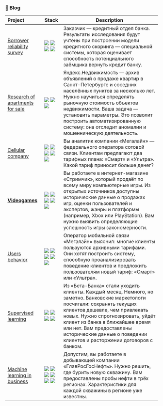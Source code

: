 ### 📝 Blog

| Project       | Stack                                                                                                             | Description                                                                                                           |
| :---- | ----------------------------------------------------------------------------------------------------------------- | ------------------------------------------------------------------------------------------------------------------- |
| [Borrower reliability survey](https://github.com/theshvd/Yandex_Practicum/blob/main/Borrower%20reliability%20survey(2).ipynb) |<img src="https://img.shields.io/badge/Pandas-DEB887"> <img src="https://img.shields.io/badge/NumPy-DEB887"> <img src="https://img.shields.io/badge/SeaBorn-DEB887"> <img src="https://img.shields.io/badge/Matplotlib-DEB887">| Заказчик — кредитный отдел банка. Результаты исследования будут учтены при построении модели кредитного скоринга — специальной системы, которая оценивает способность потенциального заёмщика вернуть кредит банку.
|[Research of apartments for sale](https://github.com/theshvd/Yandex_Practicum/blob/main/Research%20of%20apartments%20for%20sale(3).ipynb) |<img src="https://img.shields.io/badge/Pandas-DEB887"> <img src="https://img.shields.io/badge/NumPy-DEB887"> <img src="https://img.shields.io/badge/Matplotlib-DEB887">| Яндекс.Недвижимость — архив объявлений о продаже квартир в Санкт-Петербурге и соседних населённых пунктов за несколько лет. Нужно научиться определять рыночную стоимость объектов недвижимости. Ваша задача — установить параметры. Это позволит построить автоматизированную систему: она отследит аномалии и мошенническую деятельность.
|[Cellular company](https://github.com/theshvd/Yandex_Practicum/blob/main/Cellular%20company(4).ipynb)|<img src="https://img.shields.io/badge/Pandas-DEB887"> <img src="https://img.shields.io/badge/NumPy-DEB887"> <img src="https://img.shields.io/badge/Matplotlib-DEB887"> <img src="https://img.shields.io/badge/SeaBorn-DEB887"> <img src="https://img.shields.io/badge/SciPy-DEB887">| Вы аналитик компании «Мегалайн» — федерального оператора сотовой связи. Клиентам предлагают два тарифных плана: «Смарт» и «Ультра». Какой тариф приносит больше денег?
|[**Videogames**](https://github.com/theshvd/Yandex_Practicum/blob/main/Videogames(5).ipynb)|<img src="https://img.shields.io/badge/Pandas-DEB887"> <img src="https://img.shields.io/badge/Matplotlib-DEB887"> <img src="https://img.shields.io/badge/Plotly-DEB887"> <img src="https://img.shields.io/badge/SeaBorn-DEB887"> <img src="https://img.shields.io/badge/SciPy-DEB887">| Вы работаете в интернет-магазине «Стримчик», который продаёт по всему миру компьютерные игры. Из открытых источников доступны исторические данные о продажах игр, оценки пользователей и экспертов, жанры и платформы (например, Xbox или PlayStation). Вам нужно выявить определяющие успешность игры закономерности.
|[Users behavior](https://github.com/theshvd/Yandex_Practicum/blob/main/projects/Users%20behavior(6).ipynb)|<img src="https://img.shields.io/badge/Pandas-DEB887"> <img src="https://img.shields.io/badge/Matplotlib-DEB887"> <img src="https://img.shields.io/badge/NumPy-DEB887"> <img src="https://img.shields.io/badge/SeaBorn-DEB887"> <img src="https://img.shields.io/badge/ScikitLearn-DEB887">| Оператор мобильной связи «Мегалайн» выяснил: многие клиенты пользуются архивными тарифами. Они хотят построить систему, способную проанализировать поведение клиентов и предложить пользователям новый тариф: «Смарт» или «Ультра».
|[Supervised learning](https://github.com/theshvd/Yandex_Practicum/blob/main/projects/Supervised%20lerning(7).ipynb)|<img src="https://img.shields.io/badge/Pandas-DEB887"> <img src="https://img.shields.io/badge/Matplotlib-DEB887"> <img src="https://img.shields.io/badge/NumPy-DEB887"> <img src="https://img.shields.io/badge/ScikitLearn-DEB887">| Из «Бета-Банка» стали уходить клиенты. Каждый месяц. Немного, но заметно. Банковские маркетологи посчитали: сохранять текущих клиентов дешевле, чем привлекать новых. Нужно спрогнозировать, уйдёт клиент из банка в ближайшее время или нет. Вам предоставлены исторические данные о поведении клиентов и расторжении договоров с банком.
|[Machine learning in business](https://github.com/theshvd/Yandex_Practicum/blob/main/projects/Machine%20learning%20in%20business(8).ipynb)|<img src="https://img.shields.io/badge/Pandas-DEB887"> <img src="https://img.shields.io/badge/Matplotlib-DEB887"> <img src="https://img.shields.io/badge/NumPy-DEB887"> <img src="https://img.shields.io/badge/ScikitLearn-DEB887">  <img src="https://img.shields.io/badge/SciPy-DEB887">  <img src="https://img.shields.io/badge/Uuid-DEB887">| Допустим, вы работаете в добывающей компании «ГлавРосГосНефть». Нужно решить, где бурить новую скважину. Вам предоставлены пробы нефти в трёх регионах. Характеристики для каждой скважины в регионе уже известны.




